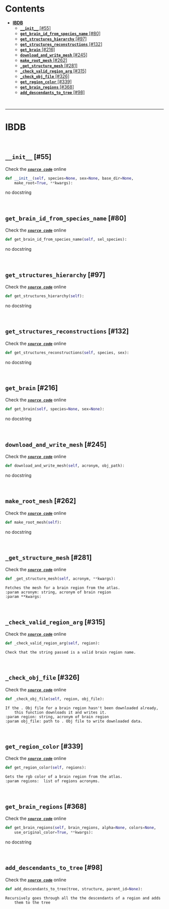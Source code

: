 



Contents
========

* [**IBDB**](#ibdb)
	* [**`__init__`** [#55]](#__init__-55)
	* [**`get_brain_id_from_species_name`** [#80]](#get_brain_id_from_species_name-80)
	* [**`get_structures_hierarchy`** [#97]](#get_structures_hierarchy-97)
	* [**`get_structures_reconstructions`** [#132]](#get_structures_reconstructions-132)
	* [**`get_brain`** [#216]](#get_brain-216)
	* [**`download_and_write_mesh`** [#245]](#download_and_write_mesh-245)
	* [**`make_root_mesh`** [#262]](#make_root_mesh-262)
	* [**`_get_structure_mesh`** [#281]](#_get_structure_mesh-281)
	* [**`_check_valid_region_arg`** [#315]](#_check_valid_region_arg-315)
	* [**`_check_obj_file`** [#326]](#_check_obj_file-326)
	* [**`get_region_color`** [#339]](#get_region_color-339)
	* [**`get_brain_regions`** [#368]](#get_brain_regions-368)
	* [**`add_descendants_to_tree`** [#98]](#add_descendants_to_tree-98)


&nbsp;

--------
# **IBDB**




&nbsp;
## **`__init__`** [#55]
  
Check the [***``source code``***](https://github.com/BrancoLab/BrainRender/tree/brainglobeintegration/blob/master/brainrender/atlases/insects_brains_db.py#L55) online

```python
def __init__(self, species=None, sex=None, base_dir=None,
    make_root=True, **kwargs):
```  


no docstring

&nbsp;
## **`get_brain_id_from_species_name`** [#80]
  
Check the [***``source code``***](https://github.com/BrancoLab/BrainRender/tree/brainglobeintegration/blob/master/brainrender/atlases/insects_brains_db.py#L80) online

```python
def get_brain_id_from_species_name(self, sel_species):
```  


no docstring

&nbsp;
## **`get_structures_hierarchy`** [#97]
  
Check the [***``source code``***](https://github.com/BrancoLab/BrainRender/tree/brainglobeintegration/blob/master/brainrender/atlases/insects_brains_db.py#L97) online

```python
def get_structures_hierarchy(self):
```  


no docstring

&nbsp;
## **`get_structures_reconstructions`** [#132]
  
Check the [***``source code``***](https://github.com/BrancoLab/BrainRender/tree/brainglobeintegration/blob/master/brainrender/atlases/insects_brains_db.py#L132) online

```python
def get_structures_reconstructions(self, species, sex):
```  


no docstring

&nbsp;
## **`get_brain`** [#216]
  
Check the [***``source code``***](https://github.com/BrancoLab/BrainRender/tree/brainglobeintegration/blob/master/brainrender/atlases/insects_brains_db.py#L216) online

```python
def get_brain(self, species=None, sex=None):
```  


no docstring

&nbsp;
## **`download_and_write_mesh`** [#245]
  
Check the [***``source code``***](https://github.com/BrancoLab/BrainRender/tree/brainglobeintegration/blob/master/brainrender/atlases/insects_brains_db.py#L245) online

```python
def download_and_write_mesh(self, acronym, obj_path):
```  


no docstring

&nbsp;
## **`make_root_mesh`** [#262]
  
Check the [***``source code``***](https://github.com/BrancoLab/BrainRender/tree/brainglobeintegration/blob/master/brainrender/atlases/insects_brains_db.py#L262) online

```python
def make_root_mesh(self):
```  


no docstring

&nbsp;
## **`_get_structure_mesh`** [#281]
  
Check the [***``source code``***](https://github.com/BrancoLab/BrainRender/tree/brainglobeintegration/blob/master/brainrender/atlases/insects_brains_db.py#L281) online

```python
def _get_structure_mesh(self, acronym, **kwargs):
```  


```text
Fetches the mesh for a brain region from the atlas.
:param acronym: string, acronym of brain region
:param **kwargs:
```

&nbsp;
## **`_check_valid_region_arg`** [#315]
  
Check the [***``source code``***](https://github.com/BrancoLab/BrainRender/tree/brainglobeintegration/blob/master/brainrender/atlases/insects_brains_db.py#L315) online

```python
def _check_valid_region_arg(self, region):
```  


```text
Check that the string passed is a valid brain region name.
```

&nbsp;
## **`_check_obj_file`** [#326]
  
Check the [***``source code``***](https://github.com/BrancoLab/BrainRender/tree/brainglobeintegration/blob/master/brainrender/atlases/insects_brains_db.py#L326) online

```python
def _check_obj_file(self, region, obj_file):
```  


```text
If the . Obj file for a brain region hasn't been downloaded already,
    this function downloads it and writes it.
:param region: string, acronym of brain region
:param obj_file: path to . Obj file to write downloaded data.
```

&nbsp;
## **`get_region_color`** [#339]
  
Check the [***``source code``***](https://github.com/BrancoLab/BrainRender/tree/brainglobeintegration/blob/master/brainrender/atlases/insects_brains_db.py#L339) online

```python
def get_region_color(self, regions):
```  


```text
Gets the rgb color of a brain region from the atlas.
:param regions:  list of regions acronyms.
```

&nbsp;
## **`get_brain_regions`** [#368]
  
Check the [***``source code``***](https://github.com/BrancoLab/BrainRender/tree/brainglobeintegration/blob/master/brainrender/atlases/insects_brains_db.py#L368) online

```python
def get_brain_regions(self, brain_regions, alpha=None, colors=None,
    use_original_color=True, **kwargs):
```  


no docstring

&nbsp;
## **`add_descendants_to_tree`** [#98]
  
Check the [***``source code``***](https://github.com/BrancoLab/BrainRender/tree/brainglobeintegration/blob/master/brainrender/atlases/insects_brains_db.py#L98) online

```python
def add_descendants_to_tree(tree, structure, parent_id=None):
```  


```text
Recursively goes through all the the descendants of a region and adds
    them to the tree
```
